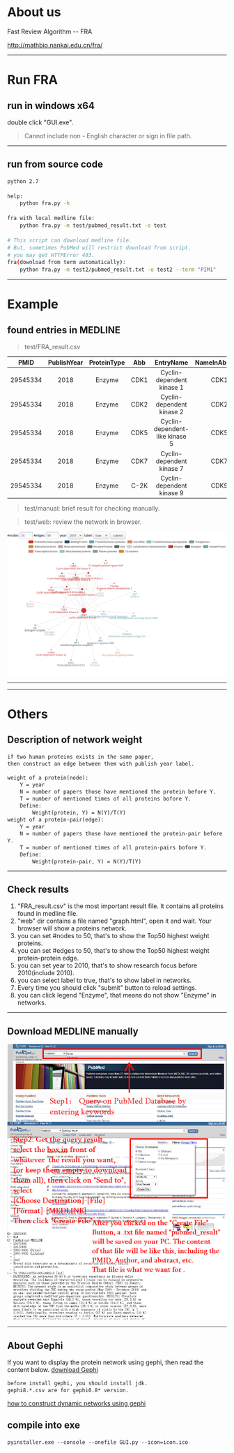 ﻿
# About us

Fast Review Algorithm -- FRA

http://mathbio.nankai.edu.cn/fra/

---

# Run FRA

## run in windows x64

double click "GUI.exe".
>Cannot include non - English character or sign in file path.

---
## run from source code
```bash
python 2.7

help:
    python fra.py -h

fra with local medline file:
    python fra.py -m test/pubmed_result.txt -o test

# This script can download medline file.
# But, sometimes PubMed will restrict download from script.
# you may get HTTPError 403.
fra(download from term automatically):
    python fra.py -m test2/pubmed_result.txt -o test2 --term "PIM1"
```

---

# Example



## found entries in MEDLINE

>test/FRA_result.csv

PMID	|PublishYear	|ProteinType	|Abb	|EntryName	|NameInAbstract
:-:|:-:|:-:|:-:|:-:|:-:|
29545334	|2018	|Enzyme|	CDK1|	Cyclin-dependent kinase 1	|CDK1
29545334	|2018	|Enzyme	|CDK2	|Cyclin-dependent kinase 2|	CDK2
29545334	|2018|	Enzyme	|CDK5	|Cyclin-dependent-like kinase 5	|CDK5
29545334	|2018	|Enzyme	|CDK7|	Cyclin-dependent kinase 7	|CDK7
29545334	|2018	|Enzyme	|C-2K|	Cyclin-dependent kinase 9|	CDK9

>test/manual: brief result for checking manually.

>test/web: review the network in browser.

![net](web-network.png)

---





---

# Others

## Description of network weight
```
if two human proteins exists in the same paper,
then construct an edge between them with publish year label.

weight of a protein(node):
    Y = year
    N = number of papers those have mentioned the protein before Y.
    T = number of mentioned times of all proteins bofore Y.
    Define:
        Weight(protein, Y) = N(Y)/T(Y)
weight of a protein-pair(edge):
    Y = year
    N = number of papers those have mentioned the protein-pair before Y.
    T = number of mentioned times of all protein-pairs bofore Y.
    Define:
        Weight(protein-pair, Y) = N(Y)/T(Y)
```


---

## Check results
>
1. "FRA_result.csv" is the most important result file.
It contains all proteins found in medline file.
2. "web" dir contains  a file named "graph.html", open it and wait. Your browser will show a proteins network.
3. you can set #nodes to 50, that's to show the Top50 highest weight proteins.
4. you can set #edges to 50, that's to show the Top50 highest weight protein-protein edge.
5. you can set year to 2010, that's to show research focus before 2010(include 2010).
6. you can select label to true, that's to show label in networks.
7. Every time you should click "submit" button to reload settings.
8. you can click legend "Enzyme", that means do not show "Enzyme" in networks.

---
## Download MEDLINE manually

![download](download.jpg)

---

## About Gephi

If you want to display the protein network using gephi, then read the content below.
[download Gephi](https://gephi.org/users/download/)
```
before install gephi, you should install jdk.
gephi8.*.csv are for gephi0.8* version.
```
[how to construct dynamic networks using gephi ](http://mathbio.nankai.edu.cn/fra/video.html)


## compile into exe

```
pyinstaller.exe --console --onefile GUI.py --icon=icon.ico
```


